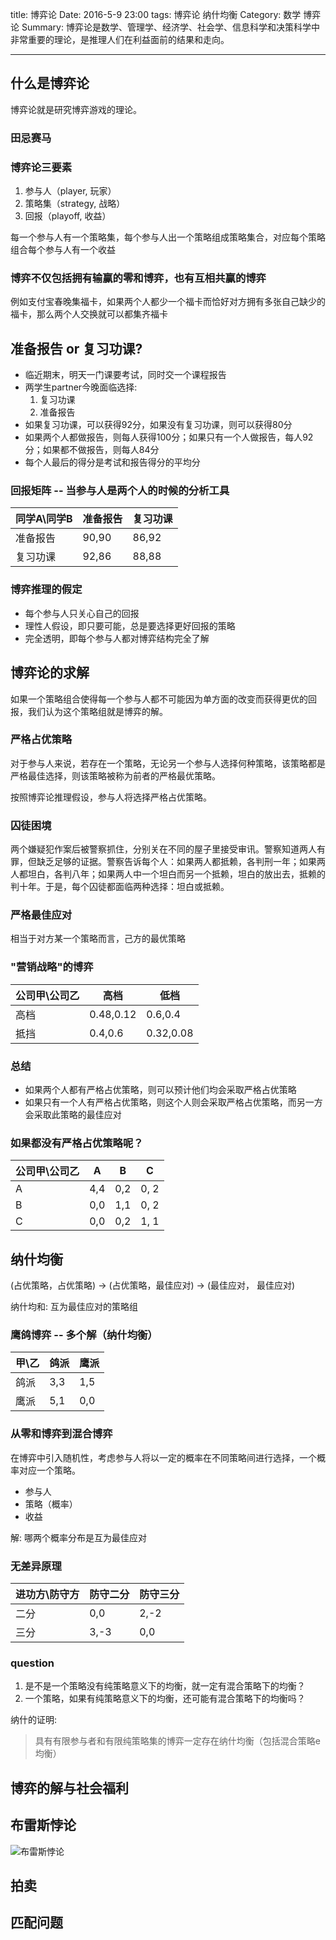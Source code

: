 ﻿title: 博弈论
Date: 2016-5-9 23:00
tags: 博弈论 纳什均衡
Category: 数学 博弈论
Summary: 博弈论是数学、管理学、经济学、社会学、信息科学和决策科学中非常重要的理论，是推理人们在利益面前的结果和走向。

---

## 什么是博弈论

博弈论就是研究博弈游戏的理论。

### 田忌赛马

### 博弈论三要素

 1. 参与人（player, 玩家）
 2. 策略集（strategy, 战略）
 3. 回报（playoff, 收益）

每一个参与人有一个策略集，每个参与人出一个策略组成策略集合，对应每个策略组合每个参与人有一个收益

### 博弈不仅包括拥有输赢的零和博弈，也有互相共赢的博弈

例如支付宝春晚集福卡，如果两个人都少一个福卡而恰好对方拥有多张自己缺少的福卡，那么两个人交换就可以都集齐福卡

## 准备报告 or 复习功课?

 - 临近期末，明天一门课要考试，同时交一个课程报告
 - 两学生partner今晚面临选择:
     1. 复习功课
     2. 准备报告
 - 如果复习功课，可以获得92分，如果没有复习功课，则可以获得80分
 - 如果两个人都做报告，则每人获得100分；如果只有一个人做报告，每人92分；如果都不做报告，则每人84分
 - 每个人最后的得分是考试和报告得分的平均分

### 回报矩阵 -- 当参与人是两个人的时候的分析工具
|同学A\同学B  | 准备报告 | 复习功课|
|-------------|----------|---------|
|准备报告     |  90,90   |  86,92  |
|复习功课     |  92,86   |  88,88  |

### 博弈推理的假定

- 每个参与人只关心自己的回报
- 理性人假设，即只要可能，总是要选择更好回报的策略
- 完全透明，即每个参与人都对博弈结构完全了解

## 博弈论的求解

如果一个策略组合使得每一个参与人都不可能因为单方面的改变而获得更优的回报，我们认为这个策略组就是博弈的解。

### 严格占优策略

对于参与人来说，若存在一个策略，无论另一个参与人选择何种策略，该策略都是严格最佳选择，则该策略被称为前者的严格最优策略。

按照博弈论推理假设，参与人将选择严格占优策略。

### 囚徒困境

两个嫌疑犯作案后被警察抓住，分别关在不同的屋子里接受审讯。警察知道两人有罪，但缺乏足够的证据。警察告诉每个人：如果两人都抵赖，各判刑一年；如果两人都坦白，各判八年；如果两人中一个坦白而另一个抵赖，坦白的放出去，抵赖的判十年。于是，每个囚徒都面临两种选择：坦白或抵赖。

### 严格最佳应对

相当于对方某一个策略而言，己方的最优策略


### "营销战略"的博弈

|公司甲\公司乙  | 高档 | 低档|
|-------------|----------|---------|
|高档     |  0.48,0.12   |  0.6,0.4  |
|抵挡     |  0.4,0.6   |  0.32,0.08  |

### 总结

- 如果两个人都有严格占优策略，则可以预计他们均会采取严格占优策略
- 如果只有一个人有严格占优策略，则这个人则会采取严格占优策略，而另一方会采取此策略的最佳应对

### 如果都没有严格占优策略呢？

|公司甲\公司乙  | A | B | C |
|-------------|----------|---------|--|
|A     |  4,4   |  0,2  | 0, 2|
|B     |  0,0   |  1,1  | 0, 2|
|C     |  0,0   |  0,2  | 1, 1|

## 纳什均衡

(占优策略，占优策略) -> (占优策略，最佳应对) -> (最佳应对， 最佳应对)

纳什均和: 互为最佳应对的策略组

### 鹰鸽博弈 -- 多个解（纳什均衡）

|甲\乙  | 鸽派 | 鹰派|
|-------------|----------|---------|
|鸽派     |  3,3   |  1,5  |
|鹰派     |  5,1   |  0,0  |

### 从零和博弈到混合博弈

在博弈中引入随机性，考虑参与人将以一定的概率在不同策略间进行选择，一个概率对应一个策略。

- 参与人
- 策略（概率）
- 收益

解: 哪两个概率分布是互为最佳应对

### 无差异原理

|进功方\防守方  | 防守二分 | 防守三分|
|-------------|----------|---------|
|二分     |  0,0   |  2,-2  |
|三分     |  3,-3   |  0,0  |

### question

1. 是不是一个策略没有纯策略意义下的均衡，就一定有混合策略下的均衡？
2. 一个策略，如果有纯策略意义下的均衡，还可能有混合策略下的均衡吗？

纳什的证明:
>具有有限参与者和有限纯策略集的博弈一定存在纳什均衡（包括混合策略e均衡）

## 博弈的解与社会福利

## 布雷斯悖论

![布雷斯悖论](http://forin-xyz.github.io/images/bls_bl.png)

## 拍卖

## 匹配问题



